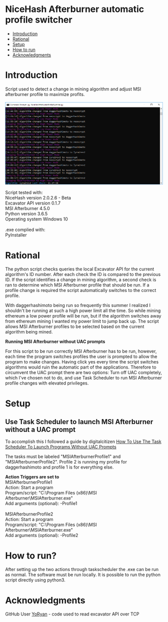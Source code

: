 # NiceHash Afterburner automatic profile switcher

- [Introduction](#introduction)
- [Rational](#rational)
- [Setup](#setup)
- [How to run](#run)
- [Acknowledgments](#Acknowledgments)


# <a name="introduction"></a>Introduction
Script used to detect a change in mining algorithm and adjust MSI afterburner profile to maximize profits.<br />
<br />
<img src="Resources/NHAPS Screenshot.PNG" />

Script tested with:<br />
NiceHash version 2.0.2.6 - Beta<br />
Excavator API version 0.1.7<br />
MSI Afterburner 4.5.0<br />
Python version 3.6.5<br />
Operating system Windows 10<br />
<br />
.exe complied with:<br />
PyInstaller<br />


# <a name="rational"></a> Rational
The python script checks queries the local Excavator API for the current algorithm's ID number. After each check the ID is compared to the previous ID. If the script identifies a change in mining algorithm, a second check is ran to determine which MSI Afterburner profile that should be run. If a profile change is required the script automatically switches to the correct profile.

With daggerhashimoto being run so frequently this summer I realized I shouldn't be running at such a high power limit all the time. So while mining ethereum a low power profile will be run, but if the algorithm switches away from ethereum mining I wanted my power limit to jump back up. The script allows MSI Afterburner profiles to be selected based on the current algorithm being mined.


**Running MSI Afterburner without UAC prompts**

For this script to be run correctly MSI Afterburner has to be run, however, each time the program switches profiles the user is prompted to allow the program to make changes. Having click yes every time the script switches algorithms would ruin the automatic part of the applications. Therefore to circumvent the UAC prompt there are two options: Turn off UAC completely, which I've chosen not to do, and use Task Scheduler to run MSI Afterburner profile changes with elevated privileges.


# <a name="setup"></a> Setup
## Use Task Scheduler to launch MSI Afterburner without a UAC prompt
To accomplish this I followed a guide by digitalcitizen
[How To Use The Task Scheduler To Launch Programs Without UAC Prompts](https://www.digitalcitizen.life/use-task-scheduler-launch-programs-without-uac-prompts)

The tasks must be labeled "MSIAfterburnerProfile1" and "MSIAfterburnerProfile2". Profile 2 is running my profile for daggerhashimoto and profile 1 is for everything else.

**Action Triggers are set to**<br />
MSIAfterburnerProfile1<br />
Action: Start a program<br />
Program/script: "C:\Program Files (x86)\MSI Afterburner\MSIAfterburner.exe"<br />
Add arguments (optional): -Profile1<br />
<br />
MSIAfterburnerProfile2<br />
Action: Start a program<br />
Program/script: "C:\Program Files (x86)\MSI Afterburner\MSIAfterburner.exe"<br />
Add arguments (optional): -Profile2<br />


# <a name="run"></a> How to run?
After setting up the two actions through taskscheduler the .exe can be run as normal. The software must be run locally. It is possible to run the python script directly using python3.

# <a name="Acknowledgments"></a> Acknowledgments
GitHub User [YoRyan](https://github.com/YoRyan) - code used to read excavator API over TCP
